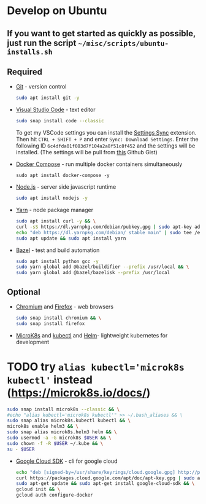 # Develop on Ubuntu

## If you want to get started as quickly as possible, just run the script `~/misc/scripts/ubuntu-installs.sh`

## Required

- [Git](https://github.com/git/git) - version control

  ```bash
  sudo apt install git -y
  ```

- [Visual Studio Code](https://github.com/Microsoft/vscode) - text editor

  ```bash
  sudo snap install code --classic
  ```

  To get my VSCode settings you can install the [Settings Sync](https://marketplace.visualstudio.com/items?itemName=Shan.code-settings-sync) extension.
  Then hit `CTRL + SHIFT + P` and enter `Sync: Download Settings`. Enter the following ID `6c4dfda01f083d7f104a2a8f51c8f452` and the settings will be installed. (The settings will be pull from [this](https://gist.github.com/flolu/6c4dfda01f083d7f104a2a8f51c8f452) Github Gist)

- [Docker Compose](https://github.com/docker/compose) - run multiple docker containers simultaneously

  ```
  sudo apt install docker-compose -y
  ```

- [Node.js](https://nodejs.org) - server side javascript runtime

  ```bash
  sudo apt install nodejs -y
  ```

- [Yarn](https://github.com/yarnpkg/yarn) - node package manager

  ```bash
  sudo apt install curl -y && \
  curl -sS https://dl.yarnpkg.com/debian/pubkey.gpg | sudo apt-key add - && \
  echo "deb https://dl.yarnpkg.com/debian/ stable main" | sudo tee /etc/apt/sources.list.d/yarn.list && \
  sudo apt update && sudo apt install yarn
  ```

- [Bazel](https://github.com/bazelbuild/bazel) - test and build automation

  ```bash
  sudo apt install python gcc -y
  sudo yarn global add @bazel/buildifier --prefix /usr/local && \
  sudo yarn global add @bazel/bazelisk --prefix /usr/local
  ```

## Optional

- [Chromium](https://github.com/chromium/chromium) and [Firefox](https://www.mozilla.org/en-US/firefox/new) - web browsers

  ```bash
  sudo snap install chromium && \
  sudo snap install firefox
  ```

- [MicroK8s](https://github.com/ubuntu/microk8s) and [kubectl](https://github.com/kubernetes/kubectl) and [Helm](https://github.com/helm/helm)- lightweight kubernetes for development

# TODO try `alias kubectl='microk8s kubectl'` instead (https://microk8s.io/docs/)

```bash
sudo snap install microk8s --classic && \
#echo "alias kubectl='microk8s kubectl'" >> ~/.bash_aliases && \
sudo snap alias microk8s.kubectl kubectl && \
microk8s enable helm3 && \
sudo snap alias microk8s.helm3 helm && \
sudo usermod -a -G microk8s $USER && \
sudo chown -f -R $USER ~/.kube && \
su - $USER
```

- [Google Cloud SDK](https://cloud.google.com/sdk/) - cli for google cloud

  ```bash
  echo "deb [signed-by=/usr/share/keyrings/cloud.google.gpg] http://packages.cloud.google.com/apt cloud-sdk main" | sudo tee -a /etc/apt/sources.list.d/google-cloud-sdk.list && \
  curl https://packages.cloud.google.com/apt/doc/apt-key.gpg | sudo apt-key --keyring /usr/share/keyrings/cloud.google.gpg add - && \
  sudo apt-get update && sudo apt-get install google-cloud-sdk && \
  gcloud init && \
  gcloud auth configure-docker
  ```
